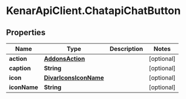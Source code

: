 # KenarApiClient.ChatapiChatButton

## Properties

Name | Type | Description | Notes
------------ | ------------- | ------------- | -------------
**action** | [**AddonsAction**](AddonsAction.md) |  | [optional] 
**caption** | **String** |  | [optional] 
**icon** | [**DivarIconsIconName**](DivarIconsIconName.md) |  | [optional] 
**iconName** | **String** |  | [optional] 


